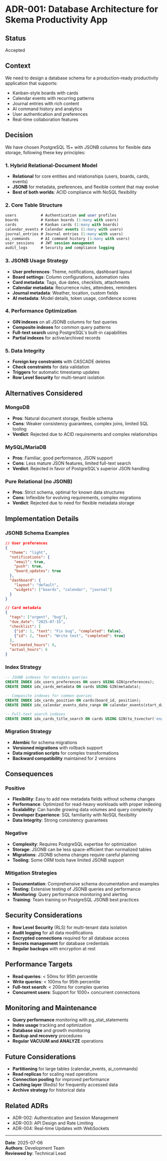 # ADR-001: Database Architecture for Skema Productivity App

## Status
Accepted

## Context
We need to design a database schema for a production-ready productivity application that supports:
- Kanban-style boards with cards
- Calendar events with recurring patterns
- Journal entries with rich content
- AI command history and analytics
- User authentication and preferences
- Real-time collaboration features

## Decision
We have chosen PostgreSQL 15+ with JSONB columns for flexible data storage, following these key principles:

### 1. **Hybrid Relational-Document Model**
- **Relational** for core entities and relationships (users, boards, cards, events)
- **JSONB** for metadata, preferences, and flexible content that may evolve
- **Best of both worlds**: ACID compliance with NoSQL flexibility

### 2. **Core Table Structure**
```sql
users           # Authentication and user profiles
boards          # Kanban boards (1:many with users)
cards           # Kanban cards (1:many with boards)
calendar_events # Calendar events (1:many with users)
journal_entries # Journal entries (1:many with users)
ai_commands     # AI command history (1:many with users)
user_sessions   # JWT session management
audit_logs      # Security and compliance logging
```

### 3. **JSONB Usage Strategy**
- **User preferences**: Theme, notifications, dashboard layout
- **Board settings**: Column configurations, automation rules
- **Card metadata**: Tags, due dates, checklists, attachments
- **Calendar metadata**: Recurrence rules, attendees, reminders
- **Journal metadata**: Weather, location, custom fields
- **AI metadata**: Model details, token usage, confidence scores

### 4. **Performance Optimization**
- **GIN indexes** on all JSONB columns for fast queries
- **Composite indexes** for common query patterns
- **Full-text search** using PostgreSQL's built-in capabilities
- **Partial indexes** for active/archived records

### 5. **Data Integrity**
- **Foreign key constraints** with CASCADE deletes
- **Check constraints** for data validation
- **Triggers** for automatic timestamp updates
- **Row Level Security** for multi-tenant isolation

## Alternatives Considered

### MongoDB
- **Pros**: Natural document storage, flexible schema
- **Cons**: Weaker consistency guarantees, complex joins, limited SQL tooling
- **Verdict**: Rejected due to ACID requirements and complex relationships

### MySQL/MariaDB
- **Pros**: Familiar, good performance, JSON support
- **Cons**: Less mature JSON features, limited full-text search
- **Verdict**: Rejected in favor of PostgreSQL's superior JSON handling

### Pure Relational (no JSONB)
- **Pros**: Strict schema, optimal for known data structures
- **Cons**: Inflexible for evolving requirements, complex migrations
- **Verdict**: Rejected due to need for flexible metadata storage

## Implementation Details

### JSONB Schema Examples
```json
// User preferences
{
  "theme": "light",
  "notifications": {
    "email": true,
    "push": true,
    "board_updates": true
  },
  "dashboard": {
    "layout": "default",
    "widgets": ["boards", "calendar", "journal"]
  }
}

// Card metadata
{
  "tags": ["urgent", "bug"],
  "due_date": "2025-07-15",
  "checklist": [
    {"id": 1, "text": "Fix bug", "completed": false},
    {"id": 2, "text": "Write test", "completed": true}
  ],
  "estimated_hours": 8,
  "actual_hours": 6
}
```

### Index Strategy
```sql
-- JSONB indexes for metadata queries
CREATE INDEX idx_users_preferences ON users USING GIN(preferences);
CREATE INDEX idx_cards_metadata ON cards USING GIN(metadata);

-- Composite indexes for common queries
CREATE INDEX idx_cards_position ON cards(board_id, position);
CREATE INDEX idx_calendar_events_date_range ON calendar_events(start_datetime, end_datetime);

-- Full-text search indexes
CREATE INDEX idx_cards_title_search ON cards USING GIN(to_tsvector('english', title));
```

### Migration Strategy
- **Alembic** for schema migrations
- **Versioned migrations** with rollback support
- **Data migration scripts** for complex transformations
- **Backward compatibility** maintained for 2 versions

## Consequences

### Positive
- **Flexibility**: Easy to add new metadata fields without schema changes
- **Performance**: Optimized for read-heavy workloads with proper indexing
- **Scalability**: Can handle growing data volumes and query complexity
- **Developer Experience**: SQL familiarity with NoSQL flexibility
- **Data Integrity**: Strong consistency guarantees

### Negative
- **Complexity**: Requires PostgreSQL expertise for optimization
- **Storage**: JSONB can be less space-efficient than normalized tables
- **Migrations**: JSONB schema changes require careful planning
- **Tooling**: Some ORM tools have limited JSONB support

### Mitigation Strategies
- **Documentation**: Comprehensive schema documentation and examples
- **Testing**: Extensive testing of JSONB queries and performance
- **Monitoring**: Query performance monitoring and alerting
- **Training**: Team training on PostgreSQL JSONB best practices

## Security Considerations
- **Row Level Security** (RLS) for multi-tenant data isolation
- **Audit logging** for all data modifications
- **Encrypted connections** required for all database access
- **Secrets management** for database credentials
- **Regular backups** with encryption at rest

## Performance Targets
- **Read queries**: < 50ms for 95th percentile
- **Write queries**: < 100ms for 95th percentile
- **Full-text search**: < 200ms for complex queries
- **Concurrent users**: Support for 1000+ concurrent connections

## Monitoring and Maintenance
- **Query performance** monitoring with pg_stat_statements
- **Index usage** tracking and optimization
- **Database size** and growth monitoring
- **Backup and recovery** procedures
- **Regular VACUUM and ANALYZE** operations

## Future Considerations
- **Partitioning** for large tables (calendar_events, ai_commands)
- **Read replicas** for scaling read operations
- **Connection pooling** for improved performance
- **Caching layer** (Redis) for frequently accessed data
- **Archive strategy** for historical data

## Related ADRs
- ADR-002: Authentication and Session Management
- ADR-003: API Design and Rate Limiting
- ADR-004: Real-time Updates with WebSockets

---
**Date**: 2025-07-06  
**Authors**: Development Team  
**Reviewed by**: Technical Lead